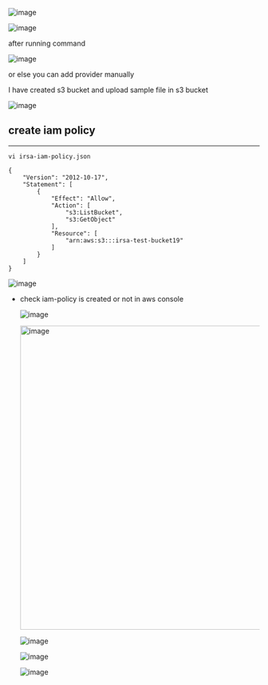 ![image](https://github.com/prathapaparna/Kubernetes-techcloudifyme/assets/99127429/4b8ed84c-b1c7-4553-9571-ab28c52b2a44)

![image](https://github.com/prathapaparna/Kubernetes-techcloudifyme/assets/99127429/40d99e5b-576c-4e12-8313-968aa390b8e0)

after running command

![image](https://github.com/prathapaparna/Kubernetes-techcloudifyme/assets/99127429/fdbd8d26-b3f7-4622-b1ac-cca395021257)

or else you can add provider manually

I have created s3 bucket and upload sample file in s3 bucket

![image](https://github.com/prathapaparna/Kubernetes-techcloudifyme/assets/99127429/4e6f5c64-7874-41c1-9693-39eb5948d5b5)

## create iam policy
----------------
```
vi irsa-iam-policy.json

{
    "Version": "2012-10-17",
    "Statement": [
        {
            "Effect": "Allow",
            "Action": [
                "s3:ListBucket",
                "s3:GetObject"
            ],
            "Resource": [
                "arn:aws:s3:::irsa-test-bucket19"
            ]
        }
    ]
}
```

![image](https://github.com/prathapaparna/Kubernetes-techcloudifyme/assets/99127429/e4039841-b69d-4525-9dbd-ce597c9da92c)

- check iam-policy is created or not in aws console

  ![image](https://github.com/prathapaparna/Kubernetes-techcloudifyme/assets/99127429/781bd7f8-8f83-496b-bd4e-d83ceffb345c)

  <img width="608" alt="image" src="https://github.com/prathapaparna/Kubernetes-techcloudifyme/assets/99127429/3075c28e-5ae6-4193-bf26-dc64801db538">

  ![image](https://github.com/prathapaparna/Kubernetes-techcloudifyme/assets/99127429/3a980444-f596-48c3-b53b-50af4b135135)

  ![image](https://github.com/prathapaparna/Kubernetes-techcloudifyme/assets/99127429/1c391608-3869-4a28-88a7-b8d05217bef1)

  ![image](https://github.com/prathapaparna/Kubernetes-techcloudifyme/assets/99127429/89624bef-c2ba-41e7-9c56-3c0ee178a1fc)








